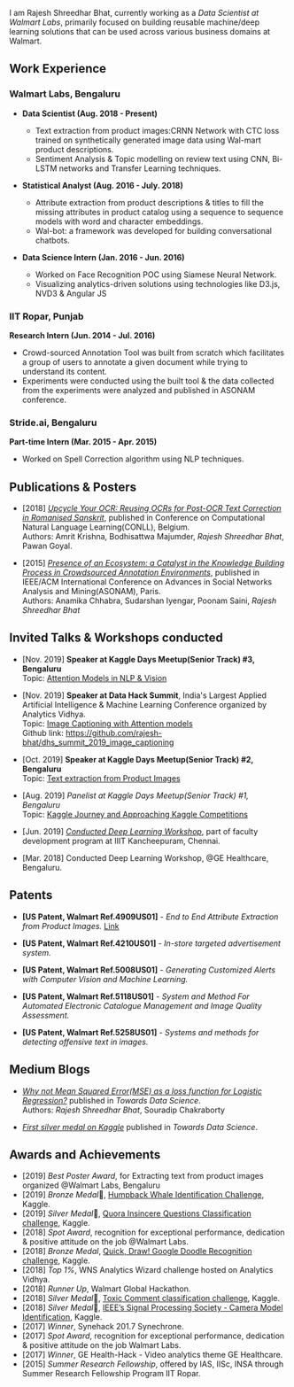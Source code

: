 I am Rajesh Shreedhar Bhat, currently working as a *Data Scientist at Walmart Labs*, primarily focused on building reusable machine/deep learning solutions that can be used across various business domains at Walmart.

## Work Experience
### Walmart Labs, Bengaluru
* **Data Scientist (Aug. 2018 - Present)**
    * Text extraction from product images:CRNN Network with CTC loss trained on synthetically generated image data using Wal-mart product descriptions.
    * Sentiment Analysis & Topic modelling on review text using CNN, Bi-LSTM networks and Transfer Learning techniques.

* **Statistical Analyst (Aug. 2016 - July. 2018)**
    * Attribute extraction from product descriptions & titles to fill the missing attributes in product catalog using a sequence to sequence models with word and character embeddings.
    * Wal-bot: a framework was developed for building conversational chatbots.

* **Data Science Intern (Jan. 2016 - Jun. 2016)**
    * Worked on Face Recognition POC using Siamese Neural Network.
    * Visualizing analytics-driven solutions using technologies like D3.js, NVD3 & Angular JS

### IIT Ropar, Punjab
**Research Intern (Jun. 2014 - Jul. 2016)**
* Crowd-sourced Annotation Tool was built from scratch which facilitates a group of users to annotate a given document while trying to understand
its content.
* Experiments were conducted using the built tool & the data collected from the experiments were analyzed and published in
ASONAM conference.

### Stride.ai, Bengaluru
**Part-time Intern (Mar. 2015 - Apr. 2015)**
* Worked on Spell Correction algorithm using NLP techniques.

## Publications & Posters
* [2018] [*Upcycle Your OCR: Reusing OCRs for Post-OCR Text Correction in Romanised Sanskrit*](http://aclweb.org/anthology/K18-1034), published in Conference on Computational Natural Language Learning(CONLL), Belgium.</br>
Authors: Amrit Krishna, Bodhisattwa Majumder, *Rajesh Shreedhar Bhat*, Pawan Goyal. 

* [2015] [*Presence of an Ecosystem: a Catalyst in the Knowledge Building Process in Crowdsourced Annotation Environments*](http://dl.acm.org/citation.cfm?id=2809410), published in IEEE/ACM International Conference on Advances in Social Networks Analysis and Mining(ASONAM), Paris. </br>
Authors: Anamika Chhabra, Sudarshan Iyengar, Poonam Saini, *Rajesh Shreedhar Bhat* 

## Invited Talks & Workshops conducted
* [Nov. 2019] **Speaker at Kaggle Days Meetup(Senior Track) #3, Bengaluru**<br/>
Topic: [Attention Models in NLP & Vision](https://www.linkedin.com/posts/designerhv_kaggledays-kaggledaysbangalore-datascience-activity-6606514045027745792-ufb6)

* [Nov. 2019] **Speaker at Data Hack Summit**, India's Largest Applied Artificial Intelligence & Machine Learning Conference organized by Analytics Vidhya.<br/> 
Topic: [Image Captioning with Attention models](https://www.analyticsvidhya.com/datahack-summit-2019/schedule/hack-session-image-captioning-using-attention-models)<br/>
Github link: https://github.com/rajesh-bhat/dhs_summit_2019_image_captioning

* [Oct. 2019] **Speaker at Kaggle Days Meetup(Senior Track) #2, Bengaluru**<br/>
Topic: [Text extraction from Product Images](https://www.linkedin.com/posts/rajeshshreedhar_kaggle-kaggledays-meetup-activity-6589216549201117184-tqfT)

* [Aug. 2019] *Panelist at Kaggle Days Meetup(Senior Track) #1, Bengaluru*<br/>
Topic: [Kaggle Journey and Approaching Kaggle Competitions](https://www.linkedin.com/posts/rajeshshreedhar_kaggle-kaggledays-meetup-activity-6571065779024953344-57s0)

* [Jun. 2019] [*Conducted Deep Learning Workshop*](https://www.linkedin.com/posts/rajeshshreedhar_workshop-ai-iiit-activity-6548188865239322624-hRhl), part of faculty development program at IIIT Kancheepuram, Chennai.

* [Mar. 2018] Conducted Deep Learning Workshop, @GE Healthcare, Bengaluru.

## Patents
* **[US Patent, Walmart Ref.4909US01]** - *End to End Attribute Extraction from Product Images.* [Link](https://patentimages.storage.googleapis.com/64/f5/60/3c233403b7b163/US20190311210A1.pdf) 

* **[US Patent, Walmart Ref.4210US01]** - *In-store targeted advertisement system.*

* **[US Patent, Walmart Ref.5008US01]** - *Generating Customized Alerts with Computer Vision and Machine Learning.*

* **[US Patent, Walmart Ref.5118US01]** - *System and Method For Automated Electronic Catalogue Management and Image Quality Assessment.*

* **[US Patent, Walmart Ref.5258US01]** - *Systems and methods for detecting offensive text in images.*

## Medium Blogs
* [*Why not Mean Squared Error(MSE) as a loss function for Logistic Regression?*](https://towardsdatascience.com/why-not-mse-as-a-loss-function-for-logistic-regression-589816b5e03c) published in *Towards Data Science*.<br/>
Authors: *Rajesh Shreedhar Bhat*, Souradip Chakraborty 

* [*First silver medal on Kaggle*](https://towardsdatascience.com/first-silver-medal-on-kaggle-d41819182ec9) published in *Towards Data Science*.

## Awards and Achievements
* [2019] *Best Poster Award*, for Extracting text from product images organized @Walmart Labs, Bengaluru
* [2019] *Bronze Medal*🥉, [Humpback Whale Identification Challenge](https://www.kaggle.com/c/humpback-whale-identification),  Kaggle.
* [2019] *Silver Medal*🥈, [Quora Insincere Questions Classification challenge](https://www.kaggle.com/c/quora-insincere-questions-classification), Kaggle.
* [2018] *Spot Award*, recognition for exceptional performance, dedication & positive attitude on the job @Walmart Labs.
* [2018] *Bronze Medal*, [Quick, Draw! Google Doodle Recognition challenge](https://www.kaggle.com/c/quickdraw-doodle-recognition), Kaggle.
* [2018] *Top 1%*, WNS Analytics Wizard challenge hosted on Analytics Vidhya.
* [2018] *Runner Up*, Walmart Global Hackathon.
* [2018] *Silver Medal*🥈, [Toxic Comment classification challenge](https://www.kaggle.com/c/jigsaw-toxic-comment-classification-challenge), Kaggle.
* [2018] *Silver Medal*🥈, [IEEE’s Signal Processing Society - Camera Model Identification](https://www.kaggle.com/c/sp-society-camera-model-identification), Kaggle.
* [2017] *Winner*, Synehack 201.7 Synechrone.
* [2017] *Spot Award*, recognition for exceptional performance, dedication & positive attitude on the job Walmart Labs.
* [2017] *Winner*, GE Health-Hack - Video analytics theme GE Healthcare.
* [2015] *Summer Research Fellowship*, offered by IAS, IISc, INSA through Summer Research Fellowship Program IIT Ropar.
